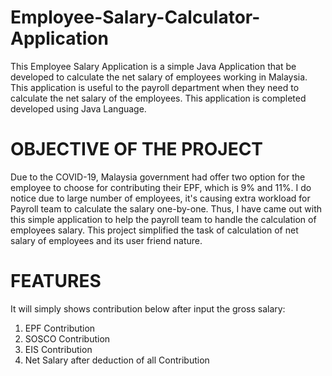 # Employee-Salary-Calculator-Application
This Employee Salary Application is a simple Java Application that be developed to calculate the net salary of employees working in Malaysia. This application is useful to the payroll department when they need to calculate the net salary of the employees. This application is completed developed using Java Language. 

# OBJECTIVE OF THE PROJECT
Due to the COVID-19, Malaysia government had offer two option for the employee to choose for contributing their EPF, which is 9% and 11%. I do notice due to large number of employees, it's causing extra workload for Payroll team to calculate the salary one-by-one. Thus, I have came out with this simple application to help the payroll team to handle the calculation of employees salary. This project simplified the task of calculation of net salary of employees and its user friend nature. 

# FEATURES
It will simply shows contribution below after input the gross salary:
1. EPF Contribution
2. SOSCO Contribution
3. EIS Contribution
4. Net Salary after deduction of all Contribution 
